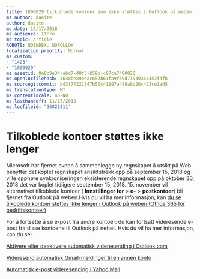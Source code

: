 ```yaml
---
title: 1800029 tilkoblede kontoer som ikke støttes i Outlook på weben
ms.author: daeite
author: daeite
ms.date: 12/17/2018
ms.audience: ITPro
ms.topic: article
ROBOTS: NOINDEX, NOFOLLOW
localization_priority: Normal
ms.custom:
- "1423"
- "1800029"
ms.assetid: 8a8c9e34-abd7-40f3-b59d-c87ca7400020
ms.openlocfilehash: 4648be89eeac657b61fa9f59d71549364453fdfb
ms.sourcegitcommit: b43f77221f47b50c41197a448a9c26c423ce1ad5
ms.translationtype: MT
ms.contentlocale: nb-NO
ms.lasthandoff: 11/15/2019
ms.locfileid: "36821811"
---
```

# <a name="connected-accounts-are-no-longer-supported"></a>Tilkoblede kontoer støttes ikke lenger

Microsoft har fjernet evnen å sammenlegge ny regnskapet å utsikt på Web benytter det koplet regnskapet ansiktstrekk opp på september 15, 2018 og ville opphøre synkroniseringen eksisterende regnskapet opp på oktober 30, 2018 det var koplet tidligere september 15, 2018. 15. november vil alternativet tilkoblede kontoer ( **Innstillinger for** \> **e-** \> **postkontoer**) bli fjernet fra Outlook på weben.Hvis du vil ha mer informasjon, kan [du se tilkoblede kontoer støttes ikke lenger i Outlook på weben (Office 365 for bedriftskontoer)](https://support.office.com/article/Connected-accounts-is-no-longer-supported-in-Outlook-on-the-web-Office-365-for-business-accounts-5cc526bf-e928-4a99-8b9f-5e089df7d887)
  
For å fortsette å se e-post fra andre kontoer: du kan fortsatt videresende e-post fra disse kontoene til Outlook på nettet. Hvis du vil ha mer informasjon, kan du se:
  
[Aktivere eller deaktivere automatisk videresending i Outlook.com](https://go.microsoft.com/fwlink/?linkid=2038346)
  
[Videresend automatisk Gmail-meldinger til en annen konto](https://aka.ms/forward-gmail-messages)
  
[Automatisk e-post videresending i Yahoo Mail](https://aka.ms/yahoo-email-forwarding)
  